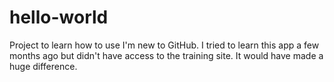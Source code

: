 # hello-world
Project to learn how to use 
I'm new to GitHub.  I tried to learn this app a few months ago but didn't have
access to the training site. It would have made a huge difference.
